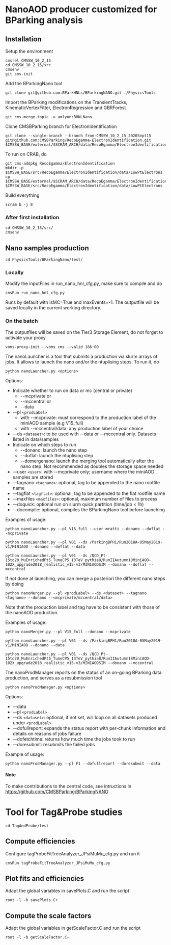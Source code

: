 # NanoAOD producer customized for BParking analysis 

## Installation

Setup the environment
```
cmsrel CMSSW_10_2_15
cd CMSSW_10_2_15/src
cmsenv
git cms-init
```

Add the BParkingNano tool

```
git clone git@github.com:BParkHNLs/BParkingNANO.git ./PhysicsTools
```

Import the BParking modifications on the TransientTracks, KinematicVertexFitter, ElectronRegression and GBRForest
```
git cms-merge-topic -u amlyon:BHNLNano
```

Clone CMSBParking branch for ElectronIdentification
```
git clone --single-branch --branch from-CMSSW_10_2_15_2020Sept15 git@github.com:CMSBParking/RecoEgamma-ElectronIdentification.git $CMSSW_BASE/external/$SCRAM_ARCH/data/RecoEgamma/ElectronIdentification/data
```

To run on CRAB, do
```
git cms-addpkg RecoEgamma/ElectronIdentification
mkdir -p $CMSSW_BASE/src/RecoEgamma/ElectronIdentification/data/LowPtElectrons
cp $CMSSW_BASE/external/$SCRAM_ARCH/data/RecoEgamma/ElectronIdentification/data/LowPtElectrons/LowPtElectrons_ID_2020Sept15.root $CMSSW_BASE/src/RecoEgamma/ElectronIdentification/data/LowPtElectrons
```

Build everything

```
scram b -j 8
```

### After first installation

```shell
cd CMSSW_10_2_15/src/
cmsenv 
```


## Nano samples production

```
cd PhysicsTools/BParkingNano/test/
```

### Locally
Modify the inputFiles in run_nano_hnl_cfg.py, make sure to compile and do

```
cmsRun run_nano_hnl_cfg.py 
```

Runs by default with isMC=True and maxEvents=-1. The outputfile will be saved locally in the current working directory.

### On the batch
The outputfiles will be saved on the Tier3 Storage Element, do not forget to activate your proxy

```
voms-proxy-init --voms cms --valid 186:00
```

The nanoLauncher is a tool that submits a production via slurm arrays of jobs. It allows to launch the nano and/or the ntuplising steps. To run it, do

```
python nanoLauncher.py <options>
```
Options:

* Indicate whether to run on data or mc (central or private)
  * --mcprivate or   
  * --mccentral or
  *  --data       
* --pl `<prodLabel>` 
  * with --mcprivate:  must correspond to the production label of the miniAOD sample (e.g V15_full) 
  * with --mccentral/data: any production label of your choice
* --ds `<dataset>`:  to be used with --data or --mccentral only. Datasets listed in data/samples 
* Indicate on which steps to run
  * --donano: launch the nano step
  * --doflat: launch the ntuplising step
  * --domergenano: launch the merging tool automatically after the nano step. Not recommended as doubles the storage space needed
* --user `<user>`: with --mcprivate only; username where the miniAOD samples are stored
* --tagnano `<tagnano>`: optional, tag to be appended to the nano rootfile name 
* --tagflat `<tagflat>`: optional, tag to be appended to the flat rootfile name 
* --maxfiles `<maxfiles>`: optional, maximum number of files to process
* --doquick: optional run on slurm quick partition (time/job < 1h)
* --docompile: optional, compiles the BParkingNano tool before launching

Examples of usage:
```
python nanoLauncher.py --pl V15_full --user mratti --donano --doflat --mcprivate
```
```
python nanoLauncher.py --pl V01 --ds /ParkingBPH1/Run2018A-05May2019-v1/MINIAOD --donano --doflat --data
```
```
python nanoLauncher.py --pl V01 --ds /QCD_Pt-15to20_MuEnrichedPt5_TuneCP5_13TeV_pythia8/RunIIAutumn18MiniAOD-102X_upgrade2018_realistic_v15-v3/MINIAODSIM --donano --doflat --mccentral
```

If not done at launching, you can merge a posteriori the different nano steps by doing

```
python nanoMerger.py --pl <prodLabel> --ds <dataset> --tagnano <tagnano> --donano --<mcprivate/mccentral/data>
```

Note that the production label and tag have to be consistent with those of the nanoAOD production.

Examples of usage:
```
python nanoMerger.py --pl V15_full --donano --mcprivate
```
```
python nanoLauncher.py --pl V01 --ds /ParkingBPH1/Run2018A-05May2019-v1/MINIAOD --donano --data
```
```
python nanoLauncher.py --pl V01 --ds /QCD_Pt-15to20_MuEnrichedPt5_TuneCP5_13TeV_pythia8/RunIIAutumn18MiniAOD-102X_upgrade2018_realistic_v15-v3/MINIAODSIM --donano --mccentral
```

The nanoProdManager reports on the status of an on-going BParking data production, and serves as a resubmission tool
```
python nanoProdManager.py <options>
```
Options:
* --data 
* --pl `<prodLabel>`
* --ds `<dataset>`: optional, if not set, will loop on all datasets produced under `<prodLabel>`
* --dofullreport: expands the status report with per-chunk information and details on reasons of jobs failure
* --dofetchtime: returns how much time the jobs took to run
* --doresubmit: resubmits the failed jobs

Example of usage:
```
python nanoProdManager.py --pl F1 --dofullreport --doresubmit --data
```

#### Note

To make contributions to the central code, see intructions in https://github.com/CMSBParking/BParkingNANO


# Tool for Tag&Probe studies

```
cd TagAndProbe/test
```

## Compute efficiencies
Configure tagProbeFitTreeAnalyzer_JPsiMuMu_cfg.py and run it
```
cmsRun tagProbeFitTreeAnalyzer_JPsiMuMu_cfg.py
```

## Plot fits and efficiencies
Adapt the global variables in savePlots.C and run the script
```
root -l -b savePlots.C+
```

## Compute the scale factors
Adapt the global variables in getScaleFactor.C and run the script
```
root -l -b getScaleFactor.C+
```

